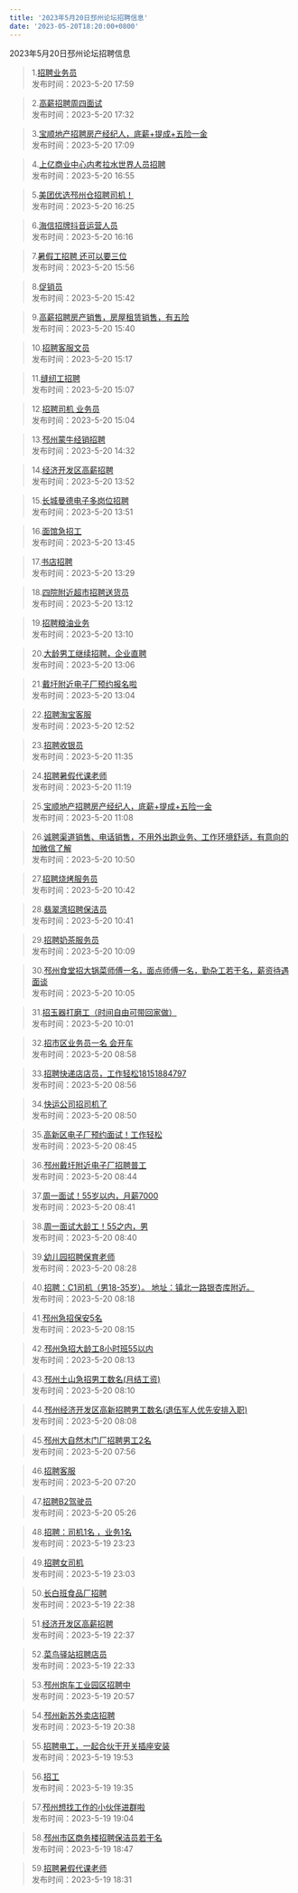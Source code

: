 ```yaml
---
title: '2023年5月20日邳州论坛招聘信息'
date: '2023-05-20T18:20:00+0800'
---
```

2023年5月20日邳州论坛招聘信息
<!--more-->
>1.[招聘业务员](https://www.pzzc.net/forum.php?mod=viewthread&tid=10309919)<br>
>发布时间：2023-5-20 17:59

>2.[高薪招聘周四面试](https://www.pzzc.net/forum.php?mod=viewthread&tid=10309909)<br>
>发布时间：2023-5-20 17:32

>3.[宝顺地产招聘房产经纪人，底薪+提成+五险一金](https://www.pzzc.net/forum.php?mod=viewthread&tid=10309905)<br>
>发布时间：2023-5-20 17:09

>4.[上亿商业中心内考拉水世界人员招聘](https://www.pzzc.net/forum.php?mod=viewthread&tid=10309902)<br>
>发布时间：2023-5-20 16:55

>5.[美团优选邳州仓招聘司机！](https://www.pzzc.net/forum.php?mod=viewthread&tid=10309899)<br>
>发布时间：2023-5-20 16:25

>6.[海信招牌抖音运营人员](https://www.pzzc.net/forum.php?mod=viewthread&tid=10309898)<br>
>发布时间：2023-5-20 16:16

>7.[暑假工招聘 还可以要三位](https://www.pzzc.net/forum.php?mod=viewthread&tid=10309895)<br>
>发布时间：2023-5-20 15:56

>8.[促销员](https://www.pzzc.net/forum.php?mod=viewthread&tid=10309893)<br>
>发布时间：2023-5-20 15:42

>9.[高薪招聘房产销售，房屋租赁销售，有五险](https://www.pzzc.net/forum.php?mod=viewthread&tid=10309892)<br>
>发布时间：2023-5-20 15:40

>10.[招聘客服文员](https://www.pzzc.net/forum.php?mod=viewthread&tid=10309885)<br>
>发布时间：2023-5-20 15:17

>11.[缝纫工招聘](https://www.pzzc.net/forum.php?mod=viewthread&tid=10309884)<br>
>发布时间：2023-5-20 15:07

>12.[招聘司机  业务员](https://www.pzzc.net/forum.php?mod=viewthread&tid=10309880)<br>
>发布时间：2023-5-20 15:04

>13.[邳州蒙牛经销招聘](https://www.pzzc.net/forum.php?mod=viewthread&tid=10309877)<br>
>发布时间：2023-5-20 14:32

>14.[经济开发区高薪招聘](https://www.pzzc.net/forum.php?mod=viewthread&tid=10309869)<br>
>发布时间：2023-5-20 13:52

>15.[长城曼德电子多岗位招聘](https://www.pzzc.net/forum.php?mod=viewthread&tid=10309868)<br>
>发布时间：2023-5-20 13:51

>16.[面馆急招工](https://www.pzzc.net/forum.php?mod=viewthread&tid=10309867)<br>
>发布时间：2023-5-20 13:45

>17.[书店招聘](https://www.pzzc.net/forum.php?mod=viewthread&tid=10309864)<br>
>发布时间：2023-5-20 13:29

>18.[四院附近超市招聘送货员](https://www.pzzc.net/forum.php?mod=viewthread&tid=10309860)<br>
>发布时间：2023-5-20 13:12

>19.[招聘粮油业务](https://www.pzzc.net/forum.php?mod=viewthread&tid=10309859)<br>
>发布时间：2023-5-20 13:10

>20.[大龄男工继续招聘，企业直聘](https://www.pzzc.net/forum.php?mod=viewthread&tid=10309858)<br>
>发布时间：2023-5-20 13:06

>21.[戴圩附近电子厂预约报名啦](https://www.pzzc.net/forum.php?mod=viewthread&tid=10309857)<br>
>发布时间：2023-5-20 13:04

>22.[招聘淘宝客服](https://www.pzzc.net/forum.php?mod=viewthread&tid=10309856)<br>
>发布时间：2023-5-20 12:52

>23.[招聘收银员](https://www.pzzc.net/forum.php?mod=viewthread&tid=10309845)<br>
>发布时间：2023-5-20 11:35

>24.[招聘暑假代课老师](https://www.pzzc.net/forum.php?mod=viewthread&tid=10309843)<br>
>发布时间：2023-5-20 11:19

>25.[宝顺地产招聘房产经纪人，底薪+提成+五险一金](https://www.pzzc.net/forum.php?mod=viewthread&tid=10309839)<br>
>发布时间：2023-5-20 11:08

>26.[诚聘渠道销售、电话销售，不用外出跑业务、工作环境舒适，有意向的加微信了解](https://www.pzzc.net/forum.php?mod=viewthread&tid=10309833)<br>
>发布时间：2023-5-20 10:50

>27.[招聘烧烤服务员](https://www.pzzc.net/forum.php?mod=viewthread&tid=10309830)<br>
>发布时间：2023-5-20 10:42

>28.[翡翠湾招聘保洁员](https://www.pzzc.net/forum.php?mod=viewthread&tid=10309828)<br>
>发布时间：2023-5-20 10:41

>29.[招聘奶茶服务员](https://www.pzzc.net/forum.php?mod=viewthread&tid=10309820)<br>
>发布时间：2023-5-20 10:09

>30.[邳州食堂招大锅菜师傅一名，面点师傅一名，勤杂工若干名，薪资待遇面谈](https://www.pzzc.net/forum.php?mod=viewthread&tid=10309817)<br>
>发布时间：2023-5-20 10:05

>31.[招玉器打磨工（时间自由可带回家做）](https://www.pzzc.net/forum.php?mod=viewthread&tid=10309816)<br>
>发布时间：2023-5-20 10:01

>32.[招市区业务员一名 会开车](https://www.pzzc.net/forum.php?mod=viewthread&tid=10309796)<br>
>发布时间：2023-5-20 08:58

>33.[招聘快递店店员，工作轻松18151884797](https://www.pzzc.net/forum.php?mod=viewthread&tid=10309795)<br>
>发布时间：2023-5-20 08:56

>34.[快运公司招司机了](https://www.pzzc.net/forum.php?mod=viewthread&tid=10309794)<br>
>发布时间：2023-5-20 08:50

>35.[高新区电子厂预约面试！工作轻松](https://www.pzzc.net/forum.php?mod=viewthread&tid=10309793)<br>
>发布时间：2023-5-20 08:45

>36.[邳州戴圩附近电子厂招聘普工](https://www.pzzc.net/forum.php?mod=viewthread&tid=10309792)<br>
>发布时间：2023-5-20 08:44

>37.[周一面试！55岁以内，月薪7000](https://www.pzzc.net/forum.php?mod=viewthread&tid=10309791)<br>
>发布时间：2023-5-20 08:41

>38.[周一面试大龄工！55之内，男](https://www.pzzc.net/forum.php?mod=viewthread&tid=10309790)<br>
>发布时间：2023-5-20 08:40

>39.[幼儿园招聘保育老师](https://www.pzzc.net/forum.php?mod=viewthread&tid=10309788)<br>
>发布时间：2023-5-20 08:28

>40.[招聘：C1司机（男18-35岁）。
地址：镇北一路银杏库附近。](https://www.pzzc.net/forum.php?mod=viewthread&tid=10309784)<br>
>发布时间：2023-5-20 08:18

>41.[邳州急招保安5名](https://www.pzzc.net/forum.php?mod=viewthread&tid=10309783)<br>
>发布时间：2023-5-20 08:15

>42.[邳州急招大龄工8小时班55以内](https://www.pzzc.net/forum.php?mod=viewthread&tid=10309781)<br>
>发布时间：2023-5-20 08:13

>43.[邳州土山急招男工数名(月结工资)](https://www.pzzc.net/forum.php?mod=viewthread&tid=10309779)<br>
>发布时间：2023-5-20 08:10

>44.[邳州经济开发区高新招聘男工数名(退伍军人优先安排入职)](https://www.pzzc.net/forum.php?mod=viewthread&tid=10309778)<br>
>发布时间：2023-5-20 08:08

>45.[邳州大自然木门厂招聘男工2名](https://www.pzzc.net/forum.php?mod=viewthread&tid=10309776)<br>
>发布时间：2023-5-20 07:56

>46.[招聘客服](https://www.pzzc.net/forum.php?mod=viewthread&tid=10309772)<br>
>发布时间：2023-5-20 07:20

>47.[招聘B2驾驶员](https://www.pzzc.net/forum.php?mod=viewthread&tid=10309758)<br>
>发布时间：2023-5-20 05:26

>48.[招聘：司机1名   ，业务1名](https://www.pzzc.net/forum.php?mod=viewthread&tid=10309750)<br>
>发布时间：2023-5-19 23:23

>49.[招聘女司机](https://www.pzzc.net/forum.php?mod=viewthread&tid=10309748)<br>
>发布时间：2023-5-19 23:03

>50.[长白班食品厂招聘](https://www.pzzc.net/forum.php?mod=viewthread&tid=10309745)<br>
>发布时间：2023-5-19 22:38

>51.[经济开发区高薪招聘](https://www.pzzc.net/forum.php?mod=viewthread&tid=10309744)<br>
>发布时间：2023-5-19 22:37

>52.[菜鸟驿站招聘店员](https://www.pzzc.net/forum.php?mod=viewthread&tid=10309740)<br>
>发布时间：2023-5-19 22:33

>53.[邳州炮车工业园区招聘中](https://www.pzzc.net/forum.php?mod=viewthread&tid=10309729)<br>
>发布时间：2023-5-19 20:57

>54.[邳州新苏外卖店招聘](https://www.pzzc.net/forum.php?mod=viewthread&tid=10309726)<br>
>发布时间：2023-5-19 20:38

>55.[招聘电工，一起合伙干开关插座安装](https://www.pzzc.net/forum.php?mod=viewthread&tid=10309722)<br>
>发布时间：2023-5-19 19:53

>56.[招工](https://www.pzzc.net/forum.php?mod=viewthread&tid=10309715)<br>
>发布时间：2023-5-19 19:35

>57.[邳州想找工作的小伙伴进群啦](https://www.pzzc.net/forum.php?mod=viewthread&tid=10309710)<br>
>发布时间：2023-5-19 19:04

>58.[邳州市区商务楼招聘保洁员若干名](https://www.pzzc.net/forum.php?mod=viewthread&tid=10309705)<br>
>发布时间：2023-5-19 18:47

>59.[招聘暑假代课老师](https://www.pzzc.net/forum.php?mod=viewthread&tid=10309701)<br>
>发布时间：2023-5-19 18:31

